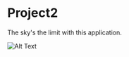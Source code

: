 # Project2

The sky's the limit with this application.

![Alt Text](https://media.giphy.com/media/vFKqnCdLPNOKc/giphy.gif)